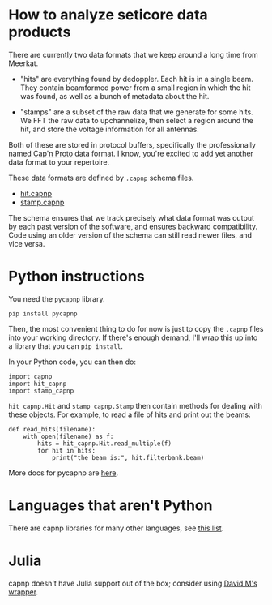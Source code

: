 # How to analyze seticore data products

There are currently two data formats that we keep around a long time from Meerkat.

* "hits" are everything found by dedoppler. Each hit is in a single
  beam. They contain beamformed power from a small region in which the
  hit was found, as well as a bunch of metadata about the hit.

* "stamps" are a subset of the raw data that we generate for some
  hits. We FFT the raw data to upchannelize, then select a region
  around the hit, and store the voltage information for all antennas.

Both of these are stored in protocol buffers, specifically the
professionally named [Cap'n Proto](https://capnproto.org/) data
format. I know, you're excited to add yet another data format to your
repertoire.

These data formats are defined by `.capnp` schema files.

* [hit.capnp](hit.capnp)
* [stamp.capnp](stamp.capnp)

The schema ensures that we track precisely what data format was output
by each past version of the software, and ensures backward
compatibility. Code using an older version of the schema can still
read newer files, and vice versa.

# Python instructions

You need the `pycapnp` library.

```
pip install pycapnp
```

Then, the most convenient thing to do for now is just to copy the `.capnp`
files into your working directory. If there's enough demand, I'll wrap
this up into a library that you can `pip install`.

In your Python code, you can then do:

```
import capnp
import hit_capnp
import stamp_capnp
```

`hit_capnp.Hit` and `stamp_capnp.Stamp` then contain methods for
dealing with these objects. For example, to read a file of hits
and print out the beams:

```
def read_hits(filename):
    with open(filename) as f:
        hits = hit_capnp.Hit.read_multiple(f)
        for hit in hits:
            print("the beam is:", hit.filterbank.beam)
```

More docs for pycapnp are [here](http://capnproto.github.io/pycapnp/).

# Languages that aren't Python

There are capnp libraries for many other languages, see [this
list](https://capnproto.org/otherlang.html).

# Julia

capnp doesn't have Julia support out of the box; consider using [David
M's wrapper](https://github.com/david-macmahon/SeticoreCapnp.jl).
